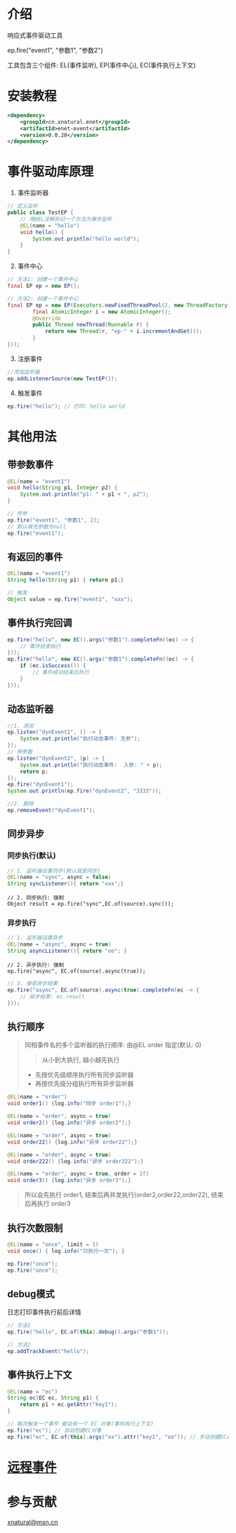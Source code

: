 # 介绍
响应式事件驱动工具

ep.fire("event1", "参数1", "参数2")

工具包含三个组件: EL(事件监听), EP(事件中心), EC(事件执行上下文)

# 安装教程
```xml
<dependency>
    <groupId>cn.xnatural.enet</groupId>
    <artifactId>enet-event</artifactId>
    <version>0.0.20</version>
</dependency>
```
# 事件驱动库原理

1. 事件监听器
```java
// 定义监听
public class TestEP {
    // 用@EL注解标记一个方法为事件监听
    @EL(name = "hello")
    void hello() {
        System.out.println("hello world");
    }
}
```

2. 事件中心
```java
// 方法1: 创建一个事件中心
final EP ep = new EP();
```

```java
// 方法2: 创建一个事件中心
final EP ep = new EP(Executors.newFixedThreadPool(2, new ThreadFactory() {
        final AtomicInteger i = new AtomicInteger();
        @Override
        public Thread newThread(Runnable r) {
            return new Thread(r, "ep-" + i.incrementAndGet());
        }
}));
```

3. 注册事件

```java
//添加监听器
ep.addListenerSource(new TestEP());
```

4. 触发事件
```java
ep.fire("hello"); // 打印: hello world
```

# 其他用法

## 带参数事件
```java
@EL(name = "event1")
void hello(String p1, Integer p2) {
    System.out.println("p1: " + p1 + ", p2");
}

// 传参
ep.fire("event1", "参数1", 2);
// 默认填充参数为null
ep.fire("event1");
```

## 有返回的事件
```java
@EL(name = "event1")
String hello(String p1) { return p1;}

// 触发
Object value = ep.fire("event1", "xxx");
```

## 事件执行完回调
```java
ep.fire("hello", new EC().args("参数1").completeFn((ec) -> {
    // 事件结束执行
}));
ep.fire("hello", new EC().args("参数1").completeFn((ec) -> {
    if (ec.isSuccess()) {
        // 事件成功结束后执行
    }
}));
```

## 动态监听器
```java
//1. 添加
ep.listen("dynEvent1", () -> {
    System.out.println("执行动态事件: 无参");
});
// 带参数
ep.listen("dynEvent2", (p) -> {
    System.out.println("执行动态事件:  入参: " + p);
    return p;
});
ep.fire("dynEvent1");
System.out.println(ep.fire("dynEvent2", "3333"));

//2. 删除
ep.removeEvent("dynEvent1");
```

## 同步异步
### 同步执行(默认)
```java
// 1. 监听器设置同步(默认就是同步)
@EL(name = "sync", async = false)
String syncListener(){ return "xxx";}
```
```
// 2. 同步执行: 强制
Object result = ep.fire("sync",EC.of(source).sync());
```
### 异步执行
```java
// 1. 监听器设置异步
@EL(name = "async", async = true)
String asyncListener(){ return "oo"; }
```
```
// 2. 异步执行: 强制
ep.fire("async", EC.of(source).async(true));
```
```java
// 3. 接收异步结果
ep.fire("async", EC.of(source).async(true).completeFn(ec -> {
    // 异步结果: ec.result
}));
```

## 执行顺序
> 同相事件名的多个监听器的执行顺序: 由@EL order 指定(默认: 0)
>> 从小到大执行, 越小越先执行
> + 先按优先级顺序执行所有同步监听器
> + 再按优先级分组执行所有异步监听器
```java
@EL(name = "order")
void order1() {log.info("同步 order1");}

@EL(name = "order", async = true)
void order2() {log.info("异步 order2");}

@EL(name = "order", async = true)
void order22() {log.info("异步 order22");}

@EL(name = "order", async = true)
void order222() {log.info("异步 order222");}

@EL(name = "order", async = true, order = 1f)
void order3() {log.info("异步 order3");}
```
> 所以会先执行 order1, 结束后再并发执行(order2,order22,order22), 结束后再执行 order3

## 执行次数限制
```java
@EL(name = "once", limit = 1)
void once() { log.info("只执行一次"); }
```
```java
ep.fire("once");
ep.fire("once");
```

## debug模式
日志打印事件执行前后详情
```java
// 方法1
ep.fire("hello", EC.of(this).debug().args("参数1"));
```
```java
// 方法2
ep.addTrackEvent("hello");
```

## 事件执行上下文
```java
@EL(name = "ec")
String ec(EC ec, String p1) {
    return p1 + ec.getAttr("key1");
}

// 每次触发一个事件 都会有一个 EC 对象(事件执行上下文)
ep.fire("ec"); // 自动创建EC对象
ep.fire("ec", EC.of(this).args("xx").attr("key1", "oo")); // 手动创建EC对象,并设置属性. 返回: xxoo
```
# [远程事件](https://gitee.com/xnat/remoter)
# 参与贡献

xnatural@msn.cn